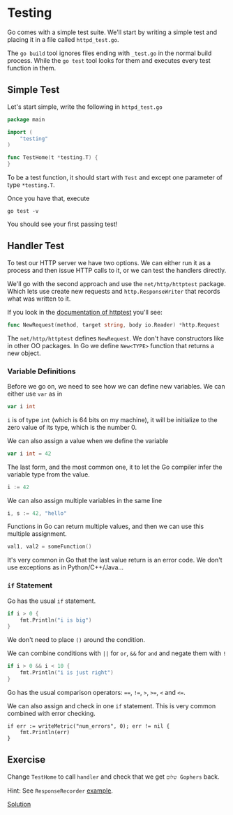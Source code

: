 # Testing

Go comes with a simple test suite. We'll start by writing a simple test and
placing it in a file called `httpd_test.go`.

The `go build` tool ignores files ending with `_test.go` in the normal build process.
While the `go test` tool looks for them and executes every test function in
them.

## Simple Test

Let's start simple, write the following in `httpd_test.go`

```go
package main

import (
	"testing"
)

func TestHome(t *testing.T) {
}
```

To be a test function, it should start with `Test` and except one parameter of
type `*testing.T`.

Once you have that, execute

    go test -v

You should see your first passing test!

## Handler Test

To test our HTTP server we have two options. We can either run it as a process
and then issue HTTP calls to it, or we can test the handlers directly.

We'll go with the second approach and use the `net/http/httptest` package. Which
lets use create new requests and `http.ResponseWriter` that records what was
written to it.

If you look in the [documentation of httptest][httptest] you'll see:

```go
func NewRequest(method, target string, body io.Reader) *http.Request
```

The `net/http/httptest` defines `NewRequest`. We don't have constructors like in
other OO packages. In Go we define `New<TYPE>` function that returns a new
object.

[httptest]: https://golang.org/pkg/net/http/httptest/

### Variable Definitions

Before we go on, we need to see how we can define new variables. We can either
use `var` as in

```go
var i int
```

`i` is of type `int` (which is 64 bits on my machine), it will be initialize to
the zero value of its type, which is the number 0.

We can also assign a value when we define the variable

```go
var i int = 42
```

The last form, and the most common one, it to let the Go compiler infer the
variable type from the value.

```go
i := 42
```

We can also assign multiple variables in the same line

```go
i, s := 42, "hello"
```

Functions in Go can return multiple values, and then we can use this multiple
assignment.

```go
val1, val2 = someFunction()
```

It's very common in Go that the last value return is an error code. We don't use
exceptions as in Python/C++/Java...

### `if` Statement

Go has the usual `if` statement.

```go
if i > 0 {
    fmt.Println("i is big")
}
```

We don't need to place `()` around the condition.

We can combine conditions with `||` for `or`, `&&` for `and` and negate them with
`!`

```go
if i > 0 && i < 10 {
    fmt.Println("i is just right")
}
```

Go has the usual comparison operators: `==`, `!=`, `>`, `>=`, `<` and `<=`.

We can also assign and check in one `if` statement. This is very common combined
with error checking.

```
if err := writeMetric("num_errors", 0); err != nil {
	fmt.Println(err)
}
```

## Exercise

Change `TestHome` to call `handler` and check that we get `שלום Gophers` back.

Hint: See `ResponseRecorder` [example][resp-rec].

[resp-rec]: https://golang.org/pkg/net/http/httptest/#example_ResponseRecorder

[Solution](httpd_test.go)
